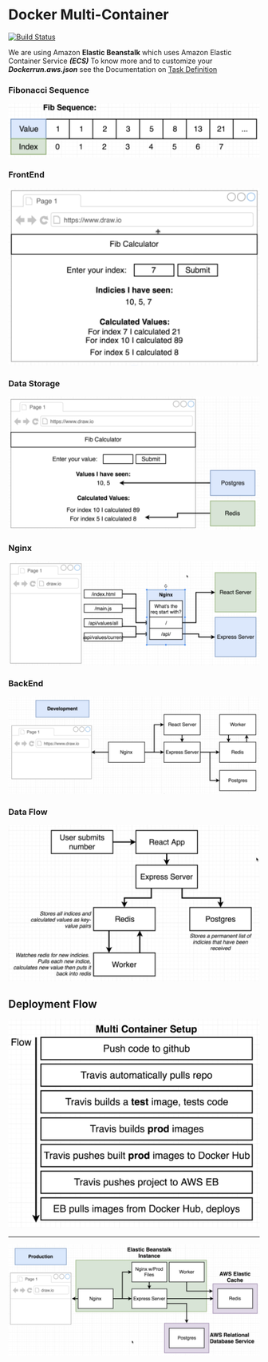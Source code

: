# Docker Multi-Container
[![Build Status](https://travis-ci.org/Moath-Zaghdad/docker-complex.svg?branch=master)](https://travis-ci.org/Moath-Zaghdad/docker-complex)

We are using Amazon **Elastic Beanstalk** which uses Amazon Elastic Container Service ***(ECS)***
To know more and to customize your ***Dockerrun.aws.json*** see the Documentation on [Task Definition](https://docs.aws.amazon.com/AmazonECS/latest/developerguide/task_definition_parameters.html#container_definitions)

### Fibonacci Sequence
![FibonacciSequence](./images/FipSequence.png)
### FrontEnd
![FrontEnd](./images/FrontEnd.png)
### Data Storage
![WhereTheDataSaved](./images/WhereTheDataSaved.png)

### Nginx
![Nginx](./images/Nginx.png)
### BackEnd
![BackEnd](./images/BackEnd.png)
### Data Flow
![Flow](./images/Flow.png)

## Deployment Flow
![DeploymentFlow](./images/DeploymentFlow.png)
<hr>

![](images/AWS-Elastic.png)
